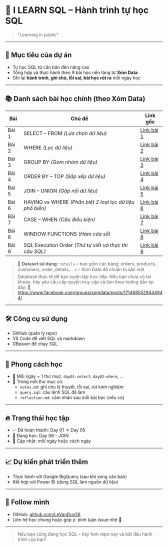 # 📘 I LEARN SQL – Hành trình tự học SQL 

> "Learning in public" 

---
## 🎯 Mục tiêu của dự án

- Tự học SQL từ căn bản đến nâng cao
- Tổng hợp và thực hành theo 9 bài học nền tảng từ **Xóm Data**
- Ghi lại **hành trình, ghi chú, lỗi sai, bài học rút ra** mỗi ngày học

---

## 📚 Danh sách bài học chính (theo Xóm Data)

| Bài | Chủ đề | Link gốc |
|-----|--------|----------|
| Bài 1 | SELECT – FROM *(Lựa chọn dữ liệu)* | [Link bài 1](https://www.facebook.com/groups/xomdata/permalink/1718461532400677) |
| Bài 2 | WHERE *(Lọc dữ liệu)* | [Link bài 2](https://www.facebook.com/groups/xomdata/permalink/1719924275587736) |
| Bài 3 | GROUP BY *(Gom nhóm dữ liệu)* | [Link bài 3](https://www.facebook.com/groups/xomdata/permalink/1721263208787176) |
| Bài 4 | ORDER BY – TOP *(Sắp xếp dữ liệu)* | [Link bài 4](https://www.facebook.com/groups/xomdata/permalink/1721977125382451) |
| Bài 5 | JOIN – UNION *(Gộp nối dữ liệu)* | [Link bài 5](https://www.facebook.com/groups/xomdata/permalink/1722278015352362) |
| Bài 6 | HAVING vs WHERE *(Phân biệt 2 loại lọc dữ liệu phổ biến)* | [Link bài 6](https://www.facebook.com/groups/xomdata/permalink/1722286168684880) |
| Bài 7 | CASE – WHEN *(Câu điều kiện)* | [Link bài 7](https://www.facebook.com/groups/xomdata/permalink/1724651211781709) |
| Bài 8 | WINDOW FUNCTIONS *(Hàm cửa sổ)* | [Link bài 8](https://www.facebook.com/groups/xomdata/permalink/1727330608180436) |
| Bài 9 | SQL Execution Order *(Thứ tự viết và thực thi câu SQL)* | [Link bài 9](https://www.facebook.com/groups/xomdata/permalink/1731661444414019) |

> 📌 **Dataset sử dụng:** `retails` – bao gồm các bảng: orders, products, customers, order_details,...
👉 Xóm Data đã chuẩn bị sẵn một Database thực tế để bạn luyện tập trực tiếp. Nếu bạn chưa có tài khoản, hãy yêu cầu cấp quyền truy cập và làm theo hướng dẫn tại đây:
🔗 https://www.facebook.com/groups/xomdata/posts/1714685529444944/
---

## 🛠️ Công cụ sử dụng

- GitHub (quản lý repo)
- VS Code để viết SQL và markdown
- DBeaver để chạy SQL

---

## 🧠 Phong cách học

- 📁 Mỗi ngày = 1 thư mục: `day01-select`, `day02-where`, ...
- 📝 Trong mỗi thư mục có:
  - `notes.md`: ghi chú lý thuyết, lỗi sai, rút kinh nghiệm
  - `query.sql`: câu lệnh SQL đã làm
  - `reflection.md`: cảm nhận sau mỗi bài học (nếu có)

---

## 🔥 Trạng thái học tập

- ✅ Đã hoàn thành: Day 01 → Day 05
- 🚧 Đang học: Day 06 - JOIN
- 📅 Cập nhật: mỗi ngày hoặc cách ngày

---

## 📈 Dự kiến phát triển thêm

- Thực hành với Google BigQuery (sau khi xong căn bản)
- Kết hợp với Power BI (dùng SQL làm nguồn dữ liệu)

---

## 📌 Follow mình

- GitHub: [github.com/LeVanDuy26](https://github.com/LeVanDuy26)
- Liên hệ học chung hoặc góp ý: bình luận issue nhé 🙌

---
> Nếu bạn cũng đang học SQL – hãy fork repo này và bắt đầu hành trình của bạn!

